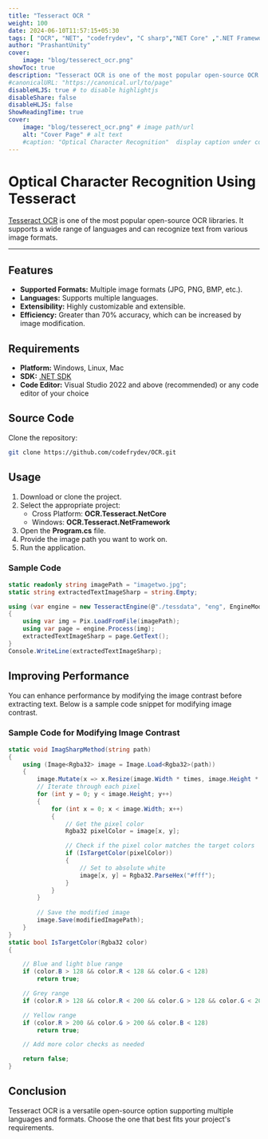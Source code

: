 ```yaml
---
title: "Tesseract OCR "
weight: 100
date: 2024-06-10T11:57:15+05:30
tags: [ "OCR", "NET", "codefrydev", "C sharp","NET Core" ,".NET Framework" , "Optical Character Recognition"]
author: "PrashantUnity"
cover:
    image: "blog/tesserect_ocr.png"
showToc: true 
description: "Tesseract OCR is one of the most popular open-source OCR libraries for text Extraction from image. It supports a wide range of languages and can recognize text from various image formats."
#canonicalURL: "https://canonical.url/to/page"
disableHLJS: true # to disable highlightjs
disableShare: false
disableHLJS: false 
ShowReadingTime: true     
cover:
    image: "blog/tesserect_ocr.png" # image path/url
    alt: "Cover Page" # alt text
    #caption: "Optical Character Recognition"  display caption under cover 
---
```


# Optical Character Recognition Using Tesseract

[Tesseract OCR](https://github.com/tesseract-ocr/tesseract) is one of the most popular open-source OCR libraries. It supports a wide range of languages and can recognize text from various image formats.

---

## Features

- **Supported Formats:** Multiple image formats (JPG, PNG, BMP, etc.).
- **Languages:** Supports multiple languages.
- **Extensibility:** Highly customizable and extensible.
- **Efficiency:** Greater than 70% accuracy, which can be increased by image modification.

## Requirements

- **Platform:** Windows, Linux, Mac
- **SDK:** [.NET SDK](https://dotnet.microsoft.com/en-us/download/visual-studio-sdks)
- **Code Editor:** Visual Studio 2022 and above (recommended) or any code editor of your choice

## Source Code

Clone the repository:

```sh
git clone https://github.com/codefrydev/OCR.git
```

## Usage

1. Download or clone the project.
2. Select the appropriate project:
    - Cross Platform: **OCR.Tesseract.NetCore**
    - Windows: **OCR.Tesseract.NetFramework**
3. Open the **Program.cs** file.
4. Provide the image path you want to work on.
5. Run the application.

### Sample Code

```cs
static readonly string imagePath = "imagetwo.jpg";
static string extractedTextImageSharp = string.Empty;

using (var engine = new TesseractEngine(@"./tessdata", "eng", EngineMode.LstmOnly))
{
    using var img = Pix.LoadFromFile(imagePath);
    using var page = engine.Process(img);
    extractedTextImageSharp = page.GetText();
} 
Console.WriteLine(extractedTextImageSharp);
```

## Improving Performance

You can enhance performance by modifying the image contrast before extracting text. Below is a sample code snippet for modifying image contrast.

### Sample Code for Modifying Image Contrast

```cs
static void ImagSharpMethod(string path)
{
    using (Image<Rgba32> image = Image.Load<Rgba32>(path))
    {
        image.Mutate(x => x.Resize(image.Width * times, image.Height * times));
        // Iterate through each pixel
        for (int y = 0; y < image.Height; y++)
        {
            for (int x = 0; x < image.Width; x++)
            {
                // Get the pixel color
                Rgba32 pixelColor = image[x, y];

                // Check if the pixel color matches the target colors
                if (IsTargetColor(pixelColor))
                {
                    // Set to absolute white
                    image[x, y] = Rgba32.ParseHex("#fff");
                }
            }
        }
            
        // Save the modified image
        image.Save(modifiedImagePath);
    } 
}
static bool IsTargetColor(Rgba32 color)
{ 

    // Blue and light blue range
    if (color.B > 128 && color.R < 128 && color.G < 128)
        return true;

    // Grey range
    if (color.R > 128 && color.R < 200 && color.G > 128 && color.G < 200 && color.B > 128 && color.B < 200) return true;

    // Yellow range
    if (color.R > 200 && color.G > 200 && color.B < 128)
        return true;

    // Add more color checks as needed

    return false;
}
```

## Conclusion

Tesseract OCR is a versatile open-source option supporting multiple languages and formats. Choose the one that best fits your project's requirements.